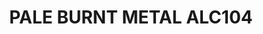 ---
title: "PALE BURNT METAL ALC104"
price: 0 
desc: ""
img_path: "/assets/img/A.MIG-8218.jpg"
brand: AMMO
available: true
special_offer: false
new: false
soon: false
cat: "ALCLAD-II-METALIC-BOJE"
subcat: ""
subsubcat: ""
---